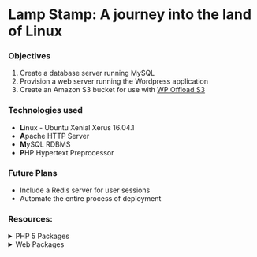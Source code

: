 # Lamp Stamp: A journey into the land of Linux


### Objectives

1. Create a database server running MySQL
1. Provision a web server running the Wordpress application
1. Create an Amazon S3 bucket for use with [WP Offload S3](https://wordpress.org/plugins/amazon-s3-and-cloudfront/)

### Technologies used

* **L**inux - Ubuntu Xenial Xerus 16.04.1
* **A**pache HTTP Server
* **M**ySQL RDBMS
* **P**HP Hypertext Preprocessor


### Future Plans

* Include a Redis server for user sessions
* Automate the entire process of deployment

### Resources:

<details>
    <summary>PHP 5 Packages</summary>
    <li>cli</li>
    <li>curl</li>
    <li>fpm</li>
    <li>gd</li>
    <li>json</li>
    <li>mcrypt</li>
    <li>mysql</li>
</details>

<details>
    <summary>Web Packages</summary>
    <li>apache2</li>
    <li>git</li>
    <li>libapache2-mod-php5</li>
    <li>libssh2-php</li>
    <li>mailutils</li>
    <li>postfix</li>
    <li>unzip</li>
    <li>zip</li>
</details>
